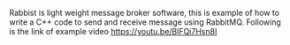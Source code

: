 Rabbist is light weight message broker software, this is example of how to write a C++ code to send and receive message using RabbitMQ.
Following is the link of example video
https://youtu.be/BlFQi7Hsn8I
